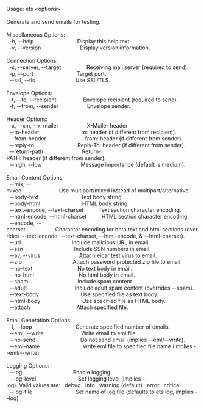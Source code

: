 <p>Usage:&nbsp;ets&nbsp;&lt;options&gt;<br>
<br>
Generate&nbsp;and&nbsp;send&nbsp;emails&nbsp;for&nbsp;testing.<br>
<br>
Miscellaneous&nbsp;Options:<br>
&nbsp;&nbsp;-h,&nbsp;--help&nbsp;&nbsp;&nbsp;&nbsp;&nbsp;&nbsp;&nbsp;&nbsp;&nbsp;&nbsp;&nbsp;&nbsp;&nbsp;&nbsp;&nbsp;&nbsp;&nbsp;&nbsp;&nbsp;&nbsp;&nbsp;&nbsp;&nbsp;&nbsp;&nbsp;&nbsp;&nbsp;&nbsp;&nbsp;Display&nbsp;this&nbsp;help&nbsp;text.<br>
&nbsp;&nbsp;-v,&nbsp;--version&nbsp;&nbsp;&nbsp;&nbsp;&nbsp;&nbsp;&nbsp;&nbsp;&nbsp;&nbsp;&nbsp;&nbsp;&nbsp;&nbsp;&nbsp;&nbsp;&nbsp;&nbsp;&nbsp;&nbsp;&nbsp;&nbsp;&nbsp;&nbsp;&nbsp;&nbsp;Display&nbsp;version&nbsp;information.<br>
<br>
Connection&nbsp;Options:<br>
&nbsp;&nbsp;-s,&nbsp;--server,&nbsp;--target&nbsp;&nbsp;&nbsp;&nbsp;&nbsp;&nbsp;&nbsp;&nbsp;&nbsp;&nbsp;&nbsp;&nbsp;&nbsp;&nbsp;&nbsp;&nbsp;&nbsp;Receiving&nbsp;mail&nbsp;server&nbsp;(required&nbsp;to&nbsp;send).<br>
&nbsp;&nbsp;-p,&nbsp;--port&nbsp;&nbsp;&nbsp;&nbsp;&nbsp;&nbsp;&nbsp;&nbsp;&nbsp;&nbsp;&nbsp;&nbsp;&nbsp;&nbsp;&nbsp;&nbsp;&nbsp;&nbsp;&nbsp;&nbsp;&nbsp;&nbsp;&nbsp;&nbsp;&nbsp;&nbsp;&nbsp;&nbsp;&nbsp;Target&nbsp;port.<br>
&nbsp;&nbsp;--ssl,&nbsp;--tls&nbsp;&nbsp;&nbsp;&nbsp;&nbsp;&nbsp;&nbsp;&nbsp;&nbsp;&nbsp;&nbsp;&nbsp;&nbsp;&nbsp;&nbsp;&nbsp;&nbsp;&nbsp;&nbsp;&nbsp;&nbsp;&nbsp;&nbsp;&nbsp;&nbsp;&nbsp;&nbsp;Use&nbsp;SSL/TLS.<br>
<br>
Envelope&nbsp;Options:<br>
&nbsp;&nbsp;-t,&nbsp;--to,&nbsp;--recipient&nbsp;&nbsp;&nbsp;&nbsp;&nbsp;&nbsp;&nbsp;&nbsp;&nbsp;&nbsp;&nbsp;&nbsp;&nbsp;&nbsp;&nbsp;&nbsp;&nbsp;&nbsp;Envelope&nbsp;recipient&nbsp;(required&nbsp;to&nbsp;send).<br>
&nbsp;&nbsp;-f,&nbsp;--from,&nbsp;--sender&nbsp;&nbsp;&nbsp;&nbsp;&nbsp;&nbsp;&nbsp;&nbsp;&nbsp;&nbsp;&nbsp;&nbsp;&nbsp;&nbsp;&nbsp;&nbsp;&nbsp;&nbsp;&nbsp;Envelope&nbsp;sender.<br>
<br>
Header&nbsp;Options:<br>
&nbsp;&nbsp;-x,&nbsp;--xm,&nbsp;--x-mailer&nbsp;&nbsp;&nbsp;&nbsp;&nbsp;&nbsp;&nbsp;&nbsp;&nbsp;&nbsp;&nbsp;&nbsp;&nbsp;&nbsp;&nbsp;&nbsp;&nbsp;&nbsp;&nbsp;X-Mailer&nbsp;header<br>
&nbsp;&nbsp;--to-header&nbsp;&nbsp;&nbsp;&nbsp;&nbsp;&nbsp;&nbsp;&nbsp;&nbsp;&nbsp;&nbsp;&nbsp;&nbsp;&nbsp;&nbsp;&nbsp;&nbsp;&nbsp;&nbsp;&nbsp;&nbsp;&nbsp;&nbsp;&nbsp;&nbsp;&nbsp;&nbsp;&nbsp;to:&nbsp;header&nbsp;(if&nbsp;different&nbsp;from&nbsp;recipient).<br>
&nbsp;&nbsp;--from-header&nbsp;&nbsp;&nbsp;&nbsp;&nbsp;&nbsp;&nbsp;&nbsp;&nbsp;&nbsp;&nbsp;&nbsp;&nbsp;&nbsp;&nbsp;&nbsp;&nbsp;&nbsp;&nbsp;&nbsp;&nbsp;&nbsp;&nbsp;&nbsp;&nbsp;&nbsp;from:&nbsp;header&nbsp;(if&nbsp;different&nbsp;from&nbsp;sender).<br>
&nbsp;&nbsp;--reply-to&nbsp;&nbsp;&nbsp;&nbsp;&nbsp;&nbsp;&nbsp;&nbsp;&nbsp;&nbsp;&nbsp;&nbsp;&nbsp;&nbsp;&nbsp;&nbsp;&nbsp;&nbsp;&nbsp;&nbsp;&nbsp;&nbsp;&nbsp;&nbsp;&nbsp;&nbsp;&nbsp;&nbsp;&nbsp;Reply-To:&nbsp;header&nbsp;(if&nbsp;different&nbsp;from&nbsp;sender).<br>
&nbsp;&nbsp;--return-path&nbsp;&nbsp;&nbsp;&nbsp;&nbsp;&nbsp;&nbsp;&nbsp;&nbsp;&nbsp;&nbsp;&nbsp;&nbsp;&nbsp;&nbsp;&nbsp;&nbsp;&nbsp;&nbsp;&nbsp;&nbsp;&nbsp;&nbsp;&nbsp;&nbsp;&nbsp;Return-PATH:&nbsp;header&nbsp;(if&nbsp;different&nbsp;from&nbsp;sender).<br>
&nbsp;&nbsp;--high,&nbsp;--low&nbsp;&nbsp;&nbsp;&nbsp;&nbsp;&nbsp;&nbsp;&nbsp;&nbsp;&nbsp;&nbsp;&nbsp;&nbsp;&nbsp;&nbsp;&nbsp;&nbsp;&nbsp;&nbsp;&nbsp;&nbsp;&nbsp;&nbsp;&nbsp;&nbsp;&nbsp;Message&nbsp;importance&nbsp;(default&nbsp;is&nbsp;medium).<br>
<br>
Email&nbsp;Content&nbsp;Options:<br>
&nbsp;&nbsp;--mix,&nbsp;--mixed&nbsp;&nbsp;&nbsp;&nbsp;&nbsp;&nbsp;&nbsp;&nbsp;&nbsp;&nbsp;&nbsp;&nbsp;&nbsp;&nbsp;&nbsp;&nbsp;&nbsp;&nbsp;&nbsp;&nbsp;&nbsp;&nbsp;&nbsp;&nbsp;&nbsp;Use&nbsp;multipart/mixed&nbsp;instead&nbsp;of&nbsp;multipart/alternative.<br>
&nbsp;&nbsp;--body-text&nbsp;&nbsp;&nbsp;&nbsp;&nbsp;&nbsp;&nbsp;&nbsp;&nbsp;&nbsp;&nbsp;&nbsp;&nbsp;&nbsp;&nbsp;&nbsp;&nbsp;&nbsp;&nbsp;&nbsp;&nbsp;&nbsp;&nbsp;&nbsp;&nbsp;&nbsp;&nbsp;&nbsp;Text&nbsp;body&nbsp;string.<br>
&nbsp;&nbsp;--body-html&nbsp;&nbsp;&nbsp;&nbsp;&nbsp;&nbsp;&nbsp;&nbsp;&nbsp;&nbsp;&nbsp;&nbsp;&nbsp;&nbsp;&nbsp;&nbsp;&nbsp;&nbsp;&nbsp;&nbsp;&nbsp;&nbsp;&nbsp;&nbsp;&nbsp;&nbsp;&nbsp;&nbsp;HTML&nbsp;body&nbsp;string.<br>
&nbsp;&nbsp;--text-encode,&nbsp;--text-charset&nbsp;&nbsp;&nbsp;&nbsp;&nbsp;&nbsp;&nbsp;&nbsp;&nbsp;&nbsp;Text&nbsp;section&nbsp;character&nbsp;encoding.<br>
&nbsp;&nbsp;--html-encode,&nbsp;--html-charset&nbsp;&nbsp;&nbsp;&nbsp;&nbsp;&nbsp;&nbsp;&nbsp;&nbsp;&nbsp;HTML&nbsp;section&nbsp;character&nbsp;encoding.<br>
&nbsp;&nbsp;--encode,&nbsp;--charset&nbsp;&nbsp;&nbsp;&nbsp;&nbsp;&nbsp;&nbsp;&nbsp;&nbsp;&nbsp;&nbsp;&nbsp;&nbsp;&nbsp;&nbsp;&nbsp;&nbsp;&nbsp;&nbsp;&nbsp;Character&nbsp;encoding&nbsp;for&nbsp;both&nbsp;text&nbsp;and&nbsp;html&nbsp;sections&nbsp;(overrides&nbsp;&nbsp;--text-encode,&nbsp;--text-charset,&nbsp;--html-encode,&nbsp;&&nbsp;--html-charset).<br>
&nbsp;&nbsp;--url&nbsp;&nbsp;&nbsp;&nbsp;&nbsp;&nbsp;&nbsp;&nbsp;&nbsp;&nbsp;&nbsp;&nbsp;&nbsp;&nbsp;&nbsp;&nbsp;&nbsp;&nbsp;&nbsp;&nbsp;&nbsp;&nbsp;&nbsp;&nbsp;&nbsp;&nbsp;&nbsp;&nbsp;&nbsp;&nbsp;&nbsp;&nbsp;&nbsp;&nbsp;Include&nbsp;malicious&nbsp;URL&nbsp;in&nbsp;email.<br>
&nbsp;&nbsp;--ssn&nbsp;&nbsp;&nbsp;&nbsp;&nbsp;&nbsp;&nbsp;&nbsp;&nbsp;&nbsp;&nbsp;&nbsp;&nbsp;&nbsp;&nbsp;&nbsp;&nbsp;&nbsp;&nbsp;&nbsp;&nbsp;&nbsp;&nbsp;&nbsp;&nbsp;&nbsp;&nbsp;&nbsp;&nbsp;&nbsp;&nbsp;&nbsp;&nbsp;&nbsp;Include&nbsp;SSN&nbsp;numbers&nbsp;in&nbsp;email.<br>
&nbsp;&nbsp;--av,&nbsp;--virus&nbsp;&nbsp;&nbsp;&nbsp;&nbsp;&nbsp;&nbsp;&nbsp;&nbsp;&nbsp;&nbsp;&nbsp;&nbsp;&nbsp;&nbsp;&nbsp;&nbsp;&nbsp;&nbsp;&nbsp;&nbsp;&nbsp;&nbsp;&nbsp;&nbsp;&nbsp;Attach&nbsp;eicar&nbsp;test&nbsp;virus&nbsp;to&nbsp;email.<br>
&nbsp;&nbsp;--zip&nbsp;&nbsp;&nbsp;&nbsp;&nbsp;&nbsp;&nbsp;&nbsp;&nbsp;&nbsp;&nbsp;&nbsp;&nbsp;&nbsp;&nbsp;&nbsp;&nbsp;&nbsp;&nbsp;&nbsp;&nbsp;&nbsp;&nbsp;&nbsp;&nbsp;&nbsp;&nbsp;&nbsp;&nbsp;&nbsp;&nbsp;&nbsp;&nbsp;&nbsp;Attach&nbsp;password&nbsp;protected&nbsp;zip&nbsp;file&nbsp;to&nbsp;email.<br>
&nbsp;&nbsp;--no-text&nbsp;&nbsp;&nbsp;&nbsp;&nbsp;&nbsp;&nbsp;&nbsp;&nbsp;&nbsp;&nbsp;&nbsp;&nbsp;&nbsp;&nbsp;&nbsp;&nbsp;&nbsp;&nbsp;&nbsp;&nbsp;&nbsp;&nbsp;&nbsp;&nbsp;&nbsp;&nbsp;&nbsp;&nbsp;&nbsp;No&nbsp;text&nbsp;body&nbsp;in&nbsp;email.<br>
&nbsp;&nbsp;--no-html&nbsp;&nbsp;&nbsp;&nbsp;&nbsp;&nbsp;&nbsp;&nbsp;&nbsp;&nbsp;&nbsp;&nbsp;&nbsp;&nbsp;&nbsp;&nbsp;&nbsp;&nbsp;&nbsp;&nbsp;&nbsp;&nbsp;&nbsp;&nbsp;&nbsp;&nbsp;&nbsp;&nbsp;&nbsp;&nbsp;No&nbsp;html&nbsp;body&nbsp;in&nbsp;email.<br>
&nbsp;&nbsp;--spam&nbsp;&nbsp;&nbsp;&nbsp;&nbsp;&nbsp;&nbsp;&nbsp;&nbsp;&nbsp;&nbsp;&nbsp;&nbsp;&nbsp;&nbsp;&nbsp;&nbsp;&nbsp;&nbsp;&nbsp;&nbsp;&nbsp;&nbsp;&nbsp;&nbsp;&nbsp;&nbsp;&nbsp;&nbsp;&nbsp;&nbsp;&nbsp;&nbsp;Include&nbsp;spam&nbsp;content.<br>
&nbsp;&nbsp;--adult&nbsp;&nbsp;&nbsp;&nbsp;&nbsp;&nbsp;&nbsp;&nbsp;&nbsp;&nbsp;&nbsp;&nbsp;&nbsp;&nbsp;&nbsp;&nbsp;&nbsp;&nbsp;&nbsp;&nbsp;&nbsp;&nbsp;&nbsp;&nbsp;&nbsp;&nbsp;&nbsp;&nbsp;&nbsp;&nbsp;&nbsp;&nbsp;Include&nbsp;adult&nbsp;spam&nbsp;content&nbsp;(overrides&nbsp;--spam).<br>
&nbsp;&nbsp;--text-body&nbsp;&nbsp;&nbsp;&nbsp;&nbsp;&nbsp;&nbsp;&nbsp;&nbsp;&nbsp;&nbsp;&nbsp;&nbsp;&nbsp;&nbsp;&nbsp;&nbsp;&nbsp;&nbsp;&nbsp;&nbsp;&nbsp;&nbsp;&nbsp;&nbsp;&nbsp;&nbsp;&nbsp;Use&nbsp;specified&nbsp;file&nbsp;as&nbsp;text&nbsp;body.<br>
&nbsp;&nbsp;--html-body&nbsp;&nbsp;&nbsp;&nbsp;&nbsp;&nbsp;&nbsp;&nbsp;&nbsp;&nbsp;&nbsp;&nbsp;&nbsp;&nbsp;&nbsp;&nbsp;&nbsp;&nbsp;&nbsp;&nbsp;&nbsp;&nbsp;&nbsp;&nbsp;&nbsp;&nbsp;&nbsp;&nbsp;Use&nbsp;specified&nbsp;file&nbsp;as&nbsp;HTML&nbsp;body.<br>
&nbsp;&nbsp;--attach&nbsp;&nbsp;&nbsp;&nbsp;&nbsp;&nbsp;&nbsp;&nbsp;&nbsp;&nbsp;&nbsp;&nbsp;&nbsp;&nbsp;&nbsp;&nbsp;&nbsp;&nbsp;&nbsp;&nbsp;&nbsp;&nbsp;&nbsp;&nbsp;&nbsp;&nbsp;&nbsp;&nbsp;&nbsp;&nbsp;&nbsp;Attach&nbsp;specified&nbsp;file.<br>
<br>
Email&nbsp;Generation&nbsp;Options:<br>
&nbsp;&nbsp;-l,&nbsp;--loop&nbsp;&nbsp;&nbsp;&nbsp;&nbsp;&nbsp;&nbsp;&nbsp;&nbsp;&nbsp;&nbsp;&nbsp;&nbsp;&nbsp;&nbsp;&nbsp;&nbsp;&nbsp;&nbsp;&nbsp;&nbsp;&nbsp;&nbsp;&nbsp;&nbsp;&nbsp;&nbsp;&nbsp;&nbsp;Generate&nbsp;specified&nbsp;number&nbsp;of&nbsp;emails.<br>
&nbsp;&nbsp;--eml,&nbsp;--write&nbsp;&nbsp;&nbsp;&nbsp;&nbsp;&nbsp;&nbsp;&nbsp;&nbsp;&nbsp;&nbsp;&nbsp;&nbsp;&nbsp;&nbsp;&nbsp;&nbsp;&nbsp;&nbsp;&nbsp;&nbsp;&nbsp;&nbsp;&nbsp;&nbsp;Write&nbsp;email&nbsp;to&nbsp;eml&nbsp;file.<br>
&nbsp;&nbsp;--no-send&nbsp;&nbsp;&nbsp;&nbsp;&nbsp;&nbsp;&nbsp;&nbsp;&nbsp;&nbsp;&nbsp;&nbsp;&nbsp;&nbsp;&nbsp;&nbsp;&nbsp;&nbsp;&nbsp;&nbsp;&nbsp;&nbsp;&nbsp;&nbsp;&nbsp;&nbsp;&nbsp;&nbsp;&nbsp;&nbsp;Do&nbsp;not&nbsp;send&nbsp;email&nbsp;(implies&nbsp;--eml/--write).<br>
&nbsp;&nbsp;--eml-name&nbsp;&nbsp;&nbsp;&nbsp;&nbsp;&nbsp;&nbsp;&nbsp;&nbsp;&nbsp;&nbsp;&nbsp;&nbsp;&nbsp;&nbsp;&nbsp;&nbsp;&nbsp;&nbsp;&nbsp;&nbsp;&nbsp;&nbsp;&nbsp;&nbsp;&nbsp;&nbsp;&nbsp;&nbsp;write&nbsp;eml&nbsp;file&nbsp;to&nbsp;specified&nbsp;file&nbsp;name&nbsp;(implies&nbsp;--eml/--write).<br>
<br>
Logging&nbsp;Options:<br>
&nbsp;&nbsp;--log&nbsp;&nbsp;&nbsp;&nbsp;&nbsp;&nbsp;&nbsp;&nbsp;&nbsp;&nbsp;&nbsp;&nbsp;&nbsp;&nbsp;&nbsp;&nbsp;&nbsp;&nbsp;&nbsp;&nbsp;&nbsp;&nbsp;&nbsp;&nbsp;&nbsp;&nbsp;&nbsp;&nbsp;&nbsp;&nbsp;&nbsp;&nbsp;&nbsp;&nbsp;Enable&nbsp;logging.<br>
&nbsp;&nbsp;--log-level&nbsp;&nbsp;&nbsp;&nbsp;&nbsp;&nbsp;&nbsp;&nbsp;&nbsp;&nbsp;&nbsp;&nbsp;&nbsp;&nbsp;&nbsp;&nbsp;&nbsp;&nbsp;&nbsp;&nbsp;&nbsp;&nbsp;&nbsp;&nbsp;&nbsp;&nbsp;&nbsp;&nbsp;Set&nbsp;logging&nbsp;level&nbsp;(implies&nbsp;--log).&nbsp;Valid&nbsp;values&nbsp;are:&nbsp;&nbsp;&nbsp;debug&nbsp;&nbsp;&nbsp;info&nbsp;&nbsp;&nbsp;warning&nbsp;(default)&nbsp;&nbsp;&nbsp;error&nbsp;&nbsp;&nbsp;critical<br>
&nbsp;&nbsp;--log-file&nbsp;&nbsp;&nbsp;&nbsp;&nbsp;&nbsp;&nbsp;&nbsp;&nbsp;&nbsp;&nbsp;&nbsp;&nbsp;&nbsp;&nbsp;&nbsp;&nbsp;&nbsp;&nbsp;&nbsp;&nbsp;&nbsp;&nbsp;&nbsp;&nbsp;&nbsp;&nbsp;&nbsp;&nbsp;Set&nbsp;name&nbsp;of&nbsp;log&nbsp;file&nbsp;(defaults&nbsp;to&nbsp;ets.log,&nbsp;implies&nbsp;--log)<br>
